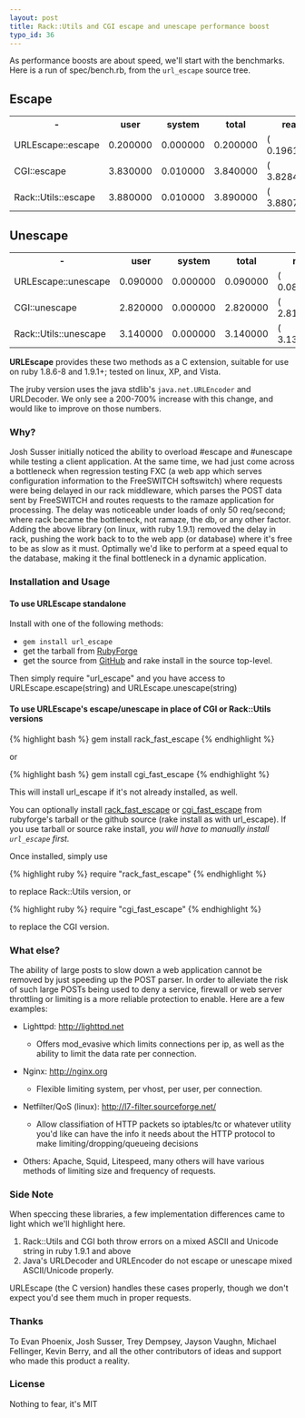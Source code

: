 ```yaml
--- 
layout: post
title: Rack::Utils and CGI escape and unescape performance boost
typo_id: 36
---
```


As performance boosts are about speed, we'll start with the benchmarks.  Here
is a run of spec/bench.rb, from the `url_escape` source tree.
  
## Escape

<table>
<tr>
  <th>-</th>
  <th>user</th>
  <th>system</th>
  <th>total</th>
  <th>real</th>
</tr>
<tr>
  <td>URLEscape::escape</td>
  <td>0.200000</td>
  <td>0.000000</td>
  <td>0.200000</td>
  <td>(  0.196100)</td>
</tr>
<tr>
  <td>CGI::escape</td>         
  <td>3.830000 </td>
  <td>0.010000</td>
  <td>3.840000</td>
  <td>(  3.828438)</td>
</tr>
<tr>
  <td>Rack::Utils::escape</td>
   <td>3.880000</td>
   <td>0.010000</td>   
   <td>3.890000</td>
   <td>(  3.880745)</td>
</tr>
</table>


## Unescape

<table>
  <tr>
    <th>-</th>
    <th>user</th>
    <th>system</th>
    <th>total</th>
    <th>real</th>
  </tr>
  <tr>
    <td>URLEscape::unescape</td>
   <td>0.090000</td>   
   <td>0.000000</td>
   <td>0.090000</td> 
   <td>(  0.089190)</td>
  </tr>
  <tr>
    <td>CGI::unescape</td>
    <td>2.820000</td>   
    <td>0.000000</td>  
    <td>2.820000</td> 
     <td>(  2.816234)</td>
  </tr>
  <tr>
    <td>Rack::Utils::unescape</td>
    <td>3.140000</td>
    <td>0.000000</td>  
    <td> 3.140000</td> 
    <td>(  3.137291)</td>
  </tr>
</table>

**URLEscape** provides these two methods as a C extension, suitable for use on
ruby 1.8.6-8 and 1.9.1+; tested on linux, XP, and Vista.

The jruby version uses the java stdlib's `java.net.URLEncoder` and
URLDecoder.  We only see a 200-700% increase with this change, and would like to improve
on those numbers.

### Why?

Josh Susser initially noticed the ability to overload #escape and #unescape
while testing a client application.  At the same time, we had just 
come across a bottleneck when regression testing FXC (a web app
which serves configuration information to the FreeSWITCH softswitch)
where requests were being delayed in our rack middleware, which parses
the POST data sent by FreeSWITCH and routes requests to the ramaze
application for processing.  The delay was noticeable under loads of
only 50 req/second; where rack became the bottleneck, not ramaze, the
db, or any other factor.  Adding the above library (on linux, with
ruby 1.9.1) removed the delay in rack, pushing the work back to
to the web app (or database) where it's free to be as slow as it must. 
Optimally we'd like to perform at a speed equal to the database, making it
the final bottleneck in a dynamic application.

### Installation and Usage

#### To use URLEscape standalone

Install with one of the following methods: 
 * `gem install url_escape`
 * get the tarball from [RubyForge](http://url-escape.rubyforge.org)
 * get the source from [GitHub](http://github.com/bougyman/url_escape) and rake install in the source top-level.

Then simply require "url_escape" and you have access to URLEscape.escape(string) and URLEscape.unescape(string)

#### To use URLEscape's escape/unescape in place of CGI or Rack::Utils versions

{% highlight bash %}
gem install rack_fast_escape
{% endhighlight %}

or

{% highlight bash %}
gem install cgi_fast_escape
{% endhighlight %}

This will install url_escape if it's not already installed, as well.

You can optionally install [rack_fast_escape](http://github.com/bougyman/rack_fast_escape) or [cgi_fast_escape](http://github.com/bougyman/cgi_fast_escape) from rubyforge's tarball or the github source (rake install as with url_escape).  If you use tarball or source rake install, *you will have to manually install `url_escape` first.*

Once installed, simply use

{% highlight ruby %}
require "rack_fast_escape"
{% endhighlight %}

to replace Rack::Utils version, or 

{% highlight ruby %}
require "cgi_fast_escape"
{% endhighlight %}

to replace the CGI version.  

### What else?

The ability of large posts to slow down a web application cannot be
removed by just speeding up the POST parser.  In order to alleviate the
risk of such large POSTs being used to deny a service, firewall or
web server throttling or limiting is a more reliable protection to
enable.  Here are a few examples:

 * Lighttpd: http://lighttpd.net
   * Offers mod_evasive which limits connections per ip, as well as the ability
   to limit the data rate per connection.

 * Nginx: http://nginx.org
   * Flexible limiting system, per vhost, per user, per connection.

 * Netfilter/QoS (linux): http://l7-filter.sourceforge.net/
   * Allow classifiation of HTTP packets so iptables/tc or whatever utility
   you'd like can have the info it needs about the HTTP protocol to make
   limiting/dropping/queueing decisions

* Others: Apache, Squid, Litespeed, many others will have various methods of
   limiting size and frequency of requests.

### Side Note

When speccing these libraries, a few implementation differences came to light which we'll highlight here.

1. Rack::Utils and CGI both throw errors on a mixed ASCII and Unicode string in ruby 1.9.1 and above
2. Java's URLDecoder and URLEncoder do not escape or unescape mixed ASCII/Unicode properly.

URLEscape (the C version) handles these cases properly, though we don't expect
you'd see them much in proper requests.

### Thanks

To Evan Phoenix, Josh Susser, Trey Dempsey, Jayson Vaughn, Michael Fellinger,
Kevin Berry, and all the other contributors of ideas and support who made this
product a reality.

### License

Nothing to fear, it's MIT
